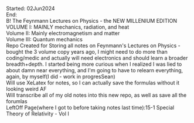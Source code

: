 Started: 02Jun2024</br>
End:</br>
B! The Feynmann Lectures on Physics - the NEW MILLENIUM EDITION </br>
VOLUME I: MAINLY mechanics, radiation, and heat</br>
Volume II: Mainly electromagnetism and matter</br>
Volume III: Quantum mechanics</br>
Repo Created for Storing all notes on Feynmann's Lectures on Physics - bought the 3 volume copy years ago, I might need to do more than coding/medic and actually will need electronics and should learn a broader breadth+depth.
I started being more curious when I realized I was lied to about damn near everything, and I'm going to have to relearn everything, again, by myself(I did - work in progresSean)</br>
Will use XeLatex for notes, so I can actually save the formulas without it looking weird AF</br>
Will transcribe all of my old notes into this new repo, as well as save all the forumlas</br>
LeftOff Page(where I got to before taking notes last time):15-1 Special Theory of Relativity - Vol I</br> 
